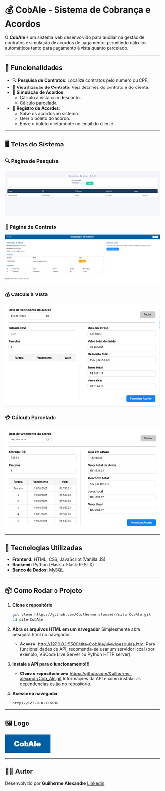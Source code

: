 
# 💰 CobAle - Sistema de Cobrança e Acordos

O **CobAle** é um sistema web desenvolvido para auxiliar na gestão de contratos e simulação de acordos de pagamento, permitindo cálculos automáticos tanto para pagamento à vista quanto parcelado.

---

## 📌 Funcionalidades

- 🔍 **Pesquisa de Contratos**: Localize contratos pelo número ou CPF.
- 📄 **Visualização de Contrato**: Veja detalhes do contrato e do cliente.
- 🧮 **Simulação de Acordos**:
  - Cálculo à vista com desconto.
  - Cálculo parcelado.
- 💾 **Registro de Acordos**: 
   - Salve os acordos no sistema.
   - Gere o boleto do acordo.
   - Envie o boleto diretamente no email do cliente.
---

## 🖥️ Telas do Sistema

### 🔍 Página de Pesquisa
![Página de Pesquisa](<img/pagina de pesquisa.png>)

### 📄 Página de Contrato
![Página de Contrato](<img/pagina de contrato.png>)

### 💰 Cálculo à Vista
![Cálculo à Vista](<img/calculo ex. avista.png>)

### 💳 Cálculo Parcelado
![Cálculo Parcelado](<img/calculo ex. parcelado.png>)

---

## 🚀 Tecnologias Utilizadas

- **Frontend:** HTML, CSS, JavaScript (Vanilla JS)
- **Backend:** Python (Flask + Flask-RESTX)
- **Banco de Dados:** MySQL

---

## 📦 Como Rodar o Projeto

1. **Clone o repositório**
   ```bash
   git clone https://github.com/Guilherme-alexandr/site-CobAle.git
   cd site-CobAle
   ```

2. **Abra os arquivos HTML em um navegador**
   Simplesmente abra pesquisa.html no navegador.
   - **Acesse:** http://127.0.0.1:5500/site-CobAle/view/pesquisa.html 
   Para funcionalidades de API, recomenda-se usar um servidor local (por exemplo, VSCode Live Server ou Python HTTP server).

3. **Instale a API para o funcionamento!!!**
   - **Clone o repositorio em:** https://github.com/Guilherme-alexandr/Cob_Ale.git
   Informações da API e como instalar as dependencias estão no repositorio.

4. **Acesse no navegador**
   ```
   http://127.0.0.1:5000
   ```

---

## 🖼️ Logo
![Logo CobAle](<img/logo CobAle.png>)

---

## 👨‍💻 Autor
Desenvolvido por **Guilherme Alexandre**
[Linkedin](https://www.linkedin.com/in/guilherme-alexandre002/)

